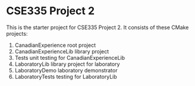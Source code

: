 # CSE335 Project 2
This is the starter project for CSE335 Project 2. It consists of these CMake projects:

1. CanadianExperience root project
2. CanadianExperienceLib library project
3. Tests unit testing for CanadianExperienceLib
4. LaboratoryLib library project for laboratory
5. LaboratoryDemo laboratory demonstrator
6. LaboratoryTests testing for LaboratoryLib
